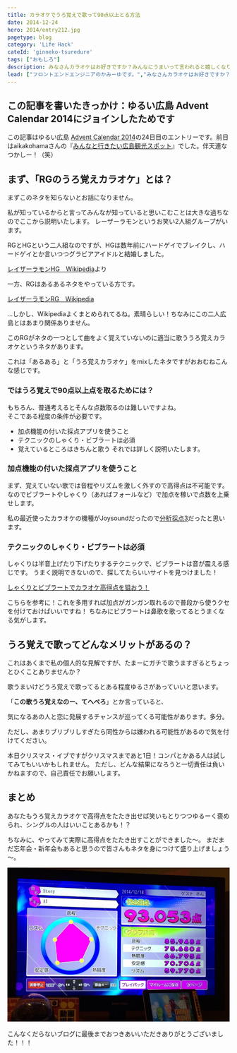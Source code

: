 ```yaml
---
title: カラオケでうろ覚えで歌って90点以上とる方法
date: 2014-12-24
hero: 2014/entry212.jpg
pagetype: blog
category: 'Life Hack'
cateId: 'ginneko-tsuredure'
tags: ["おもしろ"]
description: みなさんカラオケはお好きですか？みんなにうまいって言われると嬉しくなりますよね？先日カラオケでRGばりのうろ覚えカラオケで90点以上たたき出しました。ということで今回はコツをお教えします。ちなみにこの記事を読んだところで歌が上手くなる確約はいたしませんのでご了承ください。
lead: ["フロントエンドエンジニアのかみーゆです。","みなさんカラオケはお好きですか？","みんなにうまいって言われると嬉しくなりますよね？先日カラオケでRGばりのうろ覚えカラオケで90点以上たたき出しました。ということで今回はコツをお教えします。","ちなみにこの記事を読んだところで歌が上手くなる確約はいたしませんのでご了承ください。"]
---
```

## この記事を書いたきっかけ：ゆるい広島 Advent Calendar 2014にジョインしたためです
この記事はゆるい広島 [Advent Calendar 2014](http://www.adventar.org/calendars/334)の24日目のエントリーです。前日はaikakohamaさんの『[みんなと行きたい広島観光スポット](http://aika.co/hiroshima-tourist-spots/)』でした。伴天連なつかしー！（笑）

## まず、「RGのうろ覚えカラオケ」とは？
まずこのネタを知らないとお話になりません。

私が知っているからと言ってみんなが知っていると思いこむことは大きな過ちなのでここから説明いたします。
レーザーラモンというお笑い2人組グループがいます。

RGとHGという二人組なのですが、HGは数年前にハードゲイでブレイクし、ハードゲイとか言いつつグラビアアイドルと結婚しました。

[レイザーラモンHG　Wikipedia](http://ja.wikipedia.org/wiki/%E3%83%AC%E3%82%A4%E3%82%B6%E3%83%BC%E3%83%A9%E3%83%A2%E3%83%B3HG)より

一方、RGはあるあるネタをやっている方です。

[レイザーラモンRG　Wikipedia](http://ja.wikipedia.org/wiki/%E3%83%AC%E3%82%A4%E3%82%B6%E3%83%BC%E3%83%A9%E3%83%A2%E3%83%B3RG)

…しかし、Wikipediaよくまとめられてるね。素晴らしい！ちなみにこの二人広島とはあまり関係ありません。

このRGがネタの一つとして曲をよく覚えていないのに適当に歌ううろ覚えカラオケというネタがあります。

これは「あるある」と「うろ覚えカラオケ」をmixしたネタですがおおむねこんな感じです。

### ではうろ覚えで90点以上点を取るためには？
もちろん、普通考えるとそんな点数取るのは難しいですよね。<br>
そこである程度の条件が必要です。
* 加点機能の付いた採点アプリを使うこと
* テクニックのしゃくり・ビブラートは必須
* 覚えているところはきちんと歌う
それでは詳しく説明いたします。

### 加点機能の付いた採点アプリを使うこと
まず、覚えていない歌では音程やリズムを激しく外すので高得点は不可能です。なのでビブラートやしゃくり（あればフォールなど）で加点を稼いで点数を上乗せします。

私の最近使ったカラオケの機種がJoysoundだったので[分析採点3](http://camp.joysound.com/bunseki3/)だったと思います。

### テクニックのしゃくり・ビブラートは必須
しゃくりは半音上げたり下げたりするテクニックで、ビブラートは音が震える感じです。
うまく説明できないので、探してたらいいサイトを見つけました！

[しゃくりとビブラートでカラオケ高得点を狙おう！](http://press.share-wis.com/karaoke-high-point)

こちらを参考に！これを多用すれば加点がガンガン取れるので普段から使うクセを付けておけばいいですね！
ちなみにビブラートは鼻歌を歌ってるとうまくなる気がします。

## うろ覚えで歌ってどんなメリットがあるの？
これはあくまで私の個人的な見解ですが、たまーにガチで歌うますぎるとちょっとひくことありませんか？

歌うまいけどうろ覚えで歌ってるとある程度ゆるさがあっていいと思います。

「**この歌うろ覚えなのー、てへぺろ**」とか言っていると、

気になるあの人と恋に発展するチャンスが巡ってくる可能性があります。多分。

ただし、あまりブリブリしすぎたら同性からは嫌われる可能性があるので気を付けてください。

本日クリスマス・イブですがクリスマスまであと1日！コンパとかある人は試してみてもいいかもしれません。
ただし、どんな結果になろうと一切責任は負いかねますので、自己責任でお願いします。
## まとめ
あなたもうろ覚えカラオケで高得点をたたき出せば笑いもとりつつゆるーく褒められ、シングルの人はいいことあるかも！？

ちなみに、やってみて実際に高得点をたたき出すことができました～。
まだまだ忘年会・新年会もあると思うので皆さんもネタを身につけて盛り上げましょう～。

![カラオケで90点代とったど](./images/2014/entry212-1.jpg)

こんなくだらないブログに最後までおつきあいいただきありがとうございました！！！
